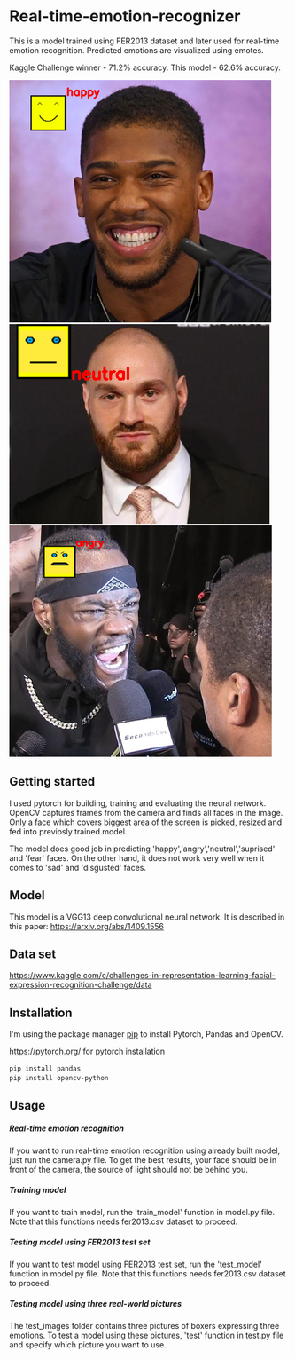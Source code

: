 # Real-time-emotion-recognizer
This is a model trained using FER2013 dataset and later used for real-time emotion recognition. Predicted emotions are visualized using emotes.

Kaggle Challenge winner  - 71.2% accuracy. 
This model - 62.6% accuracy.

![Happy](/test_img_pred/happy_pred.png)
![Neutral](/test_img_pred/neutral_pred.png)
![Angry](/test_img_pred/angry_pred.png)

## Getting started
  I used pytorch for building, training and evaluating the neural network. OpenCV captures frames from the camera and finds all faces in the image. Only a face which covers biggest area of the screen is picked, resized and fed into previosly trained model.
  
  The model does good job in predicting 'happy','angry','neutral','suprised' and 'fear' faces. On the other hand, it does not work very well when it comes to 'sad' and 'disgusted' faces.
  
## Model
  This model is a VGG13 deep convolutional neural network. It is described in this paper: https://arxiv.org/abs/1409.1556
  
## Data set

https://www.kaggle.com/c/challenges-in-representation-learning-facial-expression-recognition-challenge/data

## Installation

I'm using the package manager [pip](https://pip.pypa.io/en/stable/installing/) to install Pytorch, Pandas and OpenCV.

https://pytorch.org/ for pytorch installation

```bash
pip install pandas
pip install opencv-python
```

## Usage

##### Real-time emotion recognition
  If you want to run real-time emotion recognition using already built model, just run the camera.py file. To get the best results, your face should be in front of the camera, the source of light should not be behind you.
  
##### Training model
  If you want to train model, run the 'train_model' function in model.py file. Note that this functions needs fer2013.csv dataset to proceed.
  
##### Testing model using FER2013 test set
  If you want to test model using FER2013 test set, run the 'test_model' function in model.py file. Note that this functions needs fer2013.csv dataset to proceed.
  
##### Testing model using three real-world pictures
  The test_images folder contains three pictures of boxers expressing three emotions. To test a model using these pictures, 'test' function in test.py file and specify which picture you want to use.
  
  
